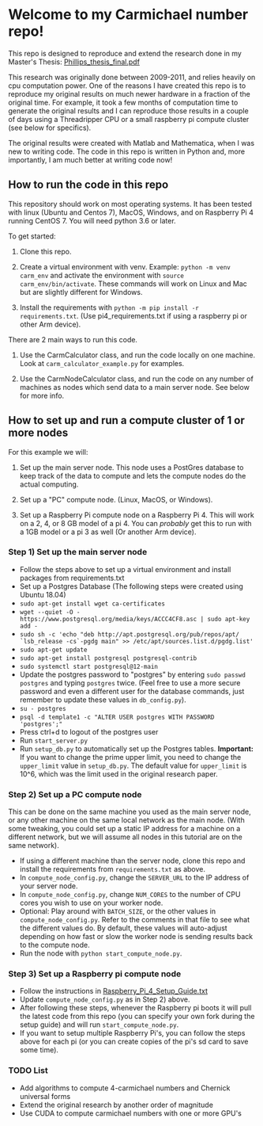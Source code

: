 # Welcome to my Carmichael number repo!

This repo is designed to reproduce and extend the research done in my Master's Thesis:
[Phillips_thesis_final.pdf](Phillips_thesis_final.pdf)

This research was originally done between 2009-2011, and relies heavily on cpu computation power. One of the reasons I have created this repo is to reproduce my original results on much newer hardware in a fraction of the original time. For example, it took a few months of computation time to generate the original results and I can reproduce those results in a couple of days using a Threadripper CPU or a small raspberry pi compute cluster (see below for specifics).

The original results were created with Matlab and Mathematica, when I was new to writing code. The code in this repo is written in Python and, more importantly, I am much better at writing code now!

## How to run the code in this repo

This repository should work on most operating systems. It has been tested with linux (Ubuntu and Centos 7), MacOS, Windows, and on Raspberry Pi 4 running CentOS 7. You will need python 3.6 or later.

To get started:

1) Clone this repo.

2) Create a virtual environment with venv. Example: `python -m venv carm_env` and activate the environment with `source carm_env/bin/activate`. These commands will work on Linux and Mac but are slightly different for Windows.

3) Install the requirements with `python -m pip install -r requirements.txt`. (Use pi4_requirements.txt if using a raspberry pi or other Arm device).

There are 2 main ways to run this code.

1) Use the CarmCalculator class, and run the code locally on one machine. Look at `carm_calculator_example.py` for examples.

2) Use the CarmNodeCalculator class, and run the code on any number of machines as nodes which send data to a main server node. See below for more info.

## How to set up and run a compute cluster of 1 or more nodes
For this example we will:

1) Set up the main server node. This node uses a PostGres database to keep track of the data to compute and lets the compute nodes do the actual computing.

2) Set up a "PC" compute node. (Linux, MacOS, or Windows).

3) Set up a Raspberry Pi compute node on a Raspberry Pi 4. This will work on a 2, 4, or 8 GB model of a pi 4. You can _probably_ get this to run with a 1GB model or a pi 3 as well (Or another Arm device).

### Step 1) Set up the main server node

 - Follow the steps above to set up a virtual environment and install packages from requirements.txt
 - Set up a Postgres Database (The following steps were created using Ubuntu 18.04)
  - `sudo apt-get install wget ca-certificates`
  - `wget --quiet -O - https://www.postgresql.org/media/keys/ACCC4CF8.asc | sudo apt-key add -`
  - ``sudo sh -c 'echo "deb http://apt.postgresql.org/pub/repos/apt/ `lsb_release -cs`-pgdg main" >> /etc/apt/sources.list.d/pgdg.list'``
  - `sudo apt-get update`
  - `sudo apt-get install postgresql postgresql-contrib`
  - `sudo systemctl start postgresql@12-main`
  - Update the postgres password to "postgres" by entering `sudo passwd postgres` and typing `postgres` twice. (Feel free to use a more secure password and even a different user for the database commands, just remember to update these values in `db_config.py`).
  - `su - postgres`
  - `psql -d template1 -c "ALTER USER postgres WITH PASSWORD 'postgres';"`
  - Press ctrl+d to logout of the postgres user
 - Run `start_server.py`
 - Run `setup_db.py` to automatically set up the Postgres tables. **Important:** If you want to change the prime upper limit, you need to change the `upper_limit` value in `setup_db.py`. The default value for `upper_limit` is 10^6, which was the limit used in the original research paper.

### Step 2) Set up a PC compute node

This can be done on the same machine you used as the main server node, or any other machine on the same local network as the main node. (With some tweaking, you could set up a static IP address for a machine on a different network, but we will assume all nodes in this tutorial are on the same network).

 - If using a different machine than the server node, clone this repo and install the requirements from `requirements.txt` as above.
 - In `compute_node_config.py`, change the `SERVER_URL` to the IP address of your server node.
 - In `compute_node_config.py`, change `NUM_CORES` to the number of CPU cores you wish to use on your worker node.
 - Optional: Play around with `BATCH_SIZE`, or the other values in `compute_node_config.py`. Refer to the comments in that file to see what the different values do. By default, these values will auto-adjust depending on how fast or slow the worker node is sending results back to the compute node.
 - Run the node with `python start_compute_node.py`.

### Step 3) Set up a Raspberry pi compute node

 - Follow the instructions in [Raspberry_Pi_4_Setup_Guide.txt](Raspberry_Pi_4_Setup_Guide.txt)
 - Update `compute_node_config.py` as in Step 2) above.
 - After following these steps, whenever the Raspberry pi boots it will pull the latest code from this repo (you can specify your own fork during the setup guide) and will run `start_compute_node.py`.
 - If you want to setup multiple Raspberry Pi's, you can follow the steps above for each pi (or you can create copies of the pi's sd card to save some time).

### TODO List
 - Add algorithms to compute 4-carmichael numbers and Chernick universal forms
 - Extend the original research by another order of magnitude
 - Use CUDA to compute carmichael numbers with one or more GPU's
